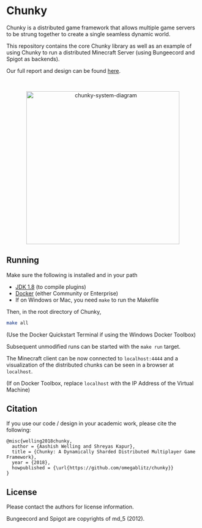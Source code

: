 # Chunky

Chunky is a distributed game framework that allows multiple game servers to be strung together to create a single seamless dynamic world.

This repository contains the core Chunky library as well as an example of using Chunky to run a distributed Minecraft Server (using Bungeecord and Spigot as backends).

Our full report and design can be found [here](https://github.com/omegablitz/chunky/raw/master/report.pdf).

<br />

<p align="center">
<img src="https://raw.githubusercontent.com/omegablitz/chunky/master/system-diagram.png" alt="chunky-system-diagram" width="400" />
</p>

## Running

Make sure the following is installed and in your path

- [JDK 1.8](http://www.oracle.com/technetwork/java/javase/downloads/jdk8-downloads-2133151.html) (to compile plugins)
- [Docker](https://store.docker.com/search?type=edition&offering=community) (either Community or Enterprise)
- If on Windows or Mac, you need `make` to run the Makefile

Then, in the root directory of Chunky,

```bash
make all
```

(Use the Docker Quickstart Terminal if using the Windows Docker Toolbox)

Subsequent unmodified runs can be started with the `make run` target.

The Minecraft client can be now connected to `localhost:4444` and a visualization of the distributed chunks can be seen in a browser at `localhost`.

(If on Docker Toolbox, replace `localhost` with the IP Address of the Virtual Machine)

## Citation

If you use our code / design in your academic work, please cite the following:

```
@misc{welling2018chunky,
  author = {Aashish Welling and Shreyas Kapur},
  title = {Chunky: A Dynamically Sharded Distributed Multiplayer Game Framework},
  year = {2018},
  howpublished = {\url{https://github.com/omegablitz/chunky}}
}
```

## License

Please contact the authors for license information.

Bungeecord and Spigot are copyrights of md_5 (2012).


